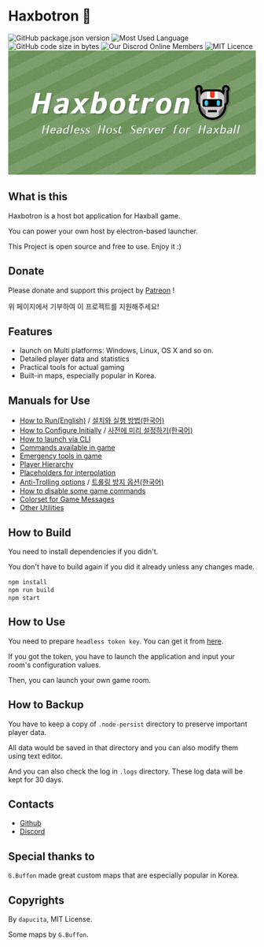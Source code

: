 # Haxbotron 🤖
![GitHub package.json version](https://img.shields.io/github/package-json/v/dapucita/haxbotron?style=flat-square)
![Most Used Language](https://img.shields.io/github/languages/top/dapucita/haxbotron?style=flat-square)
![GitHub code size in bytes](https://img.shields.io/github/languages/code-size/dapucita/haxbotron?style=flat-square)
![Our Discrod Online Members](https://img.shields.io/discord/602402864647634954?style=flat-square)
![MIT Licence](https://img.shields.io/github/license/dapucita/haxbotron?style=flat-square)
![haxbotron-image](haxbotron-img.png)

## What is this
Haxbotron is a host bot application for Haxball game.

You can power your own host by electron-based launcher.

This Project is open source and free to use. Enjoy it :)

## Donate
Please donate and support this project by [Patreon](https://www.patreon.com/dapucita) !

위 페이지에서 기부하여 이 프로젝트를 지원해주세요!

## Features
- launch on Multi platforms: Windows, Linux, OS X and so on.
- Detailed player data and statistics
- Practical tools for actual gaming
- Built-in maps, especially popular in Korea.

## Manuals for Use

- [How to Run(English)](https://github.com/dapucita/haxbotron/wiki/How-to-Run) / [설치와 실행 방법(한국어)](https://github.com/dapucita/haxbotron/wiki/%5BKorean%5D-%EC%84%A4%EC%B9%98%EC%99%80-%EC%8B%A4%ED%96%89-%EB%B0%A9%EB%B2%95)
- [How to Configure Initially](https://github.com/dapucita/haxbotron/wiki/How-to-Configure-Initially) / [사전에 미리 설정하기(한국어)](https://github.com/dapucita/haxbotron/wiki/%5BKorean%5D-%EC%82%AC%EC%A0%84%EC%97%90-%EB%AF%B8%EB%A6%AC-%EC%84%A4%EC%A0%95%ED%95%98%EA%B8%B0)
- [How to launch via CLI](https://github.com/dapucita/haxbotron/wiki/How-to-launch-via-CLI)
- [Commands available in game](https://github.com/dapucita/haxbotron/wiki/Chat-Commands)
- [Emergency tools in game](https://github.com/dapucita/haxbotron/wiki/Emergency-tools-on-GUI-Launcher)
- [Player Hierarchy](https://github.com/dapucita/haxbotron/wiki/Player-Hierarchy)
- [Placeholders for interpolation](https://github.com/dapucita/haxbotron/wiki/Placeholders-for-interpolation)
- [Anti-Trolling options](https://github.com/dapucita/haxbotron/wiki/AntiTrolling-Options) / [트롤링 방지 옵션(한국어)](https://github.com/dapucita/haxbotron/wiki/%5BKorean%5D-%ED%8A%B8%EB%A1%A4%EB%A7%81-%EB%B0%A9%EC%A7%80-%EC%98%B5%EC%85%98)
- [How to disable some game commands](https://github.com/dapucita/haxbotron/wiki/How-to-disable-some-game-commands)
- [Colorset for Game Messages](https://github.com/dapucita/haxbotron/wiki/Colorset-for-Game-Messages)
- [Other Utilities](https://github.com/dapucita/haxbotron/wiki/Utilities-for-this-bot)

## How to Build
You need to install dependencies if you didn't.

You don't have to build again if you did it already unless any changes made.

```
npm install
npm run build
npm start
```

## How to Use
You need to prepare `headless token key`. You can get it from [here](https://www.haxball.com/headlesstoken).

If you got the token, you have to launch the application and input your room's configuration values.

Then, you can launch your own game room.

## How to Backup
You have to keep a copy of `.node-persist` directory to preserve important player data.

All data would be saved in that directory and you can also modify them using text editor.

And you can also check the log in `.logs` directory. These log data will be kept for 30 days.

## Contacts
- [Github](https://github.com/dapucita/haxbotron)
- [Discord](https://discord.gg/qfg45B2)

## Special thanks to
`G.Buffon` made great custom maps that are especially popular in Korea.

## Copyrights
By `dapucita`, MIT License.

Some maps by `G.Buffon`.
